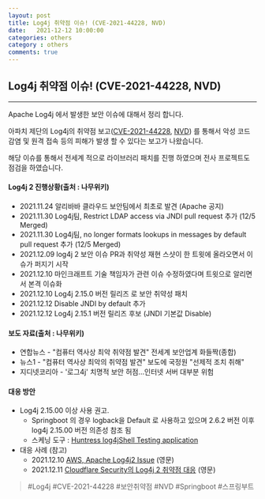 ```yaml
---
layout: post
title: Log4j 취약점 이슈! (CVE-2021-44228, NVD)
date:   2021-12-12 10:00:00
categories: others
category : others
comments: true 
---
```


## Log4j 취약점 이슈! (CVE-2021-44228, NVD)
--------

Apache Log4j 에서 발생한 보안 이슈에 대해서 정리 합니다.

아파치 제단의 Log4j의 취약점 보고([CVE-2021-44228](https://cve.mitre.org/cgi-bin/cvename.cgi?name=CVE-2021-44228), [NVD](https://nvd.nist.gov/vuln/detail/CVE-2021-44228)) 를 통해서 악성 코드 감염 및 원격 접속 등의 피해가 발생 할 수 있다는 보고가
나왔습니다.  

해당 이슈를 통해서 전세계 적으로 라이브러리 패치를 진행 하였으며 전사 프로젝트도 점검을 하였습니다.  

#### Log4j 2 진행상황(출처 : 나무위키)

- 2021.11.24 알리바바 클라우드 보안팀에서 최초로 발견 (Apache 공지)
- 2021.11.30 Log4j팀, Restrict LDAP access via JNDI pull request 추가 (12/5 Merged)
- 2021.11.30 Log4j팀, no longer formats lookups in messages by default pull request 추가 (12/5 Merged)
- 2021.12.09 log4j 2 보안 이슈 PR과 취약성 재현 스샷이 한 트윗에 올라오면서 이슈가 퍼지기 시작
- 2021.12.10 마인크래프트 기술 책임자가 관련 이슈 수정하였다며 트윗으로 알리면서 본격 이슈화
- 2021.12.10 Log4j 2.15.0 버전 릴리즈 로 보안 취약성 패치
- 2021.12.12 Disable JNDI by default 추가
- 2021.12.12 Log4j 2.15.1 버전 릴리즈 후보 (JNDI 기본값 Disable)


#### 보도 자료(출처 : 나무위키)

- 연합뉴스 - "컴퓨터 역사상 최악 취약점 발견" 전세계 보안업계 화들짝(종합)
- 뉴스1 - "컴퓨터 역사상 최악의 취약점 발견" 보도에 국정원 "선제적 조치 취해"
- 지디넷코리아 - '로그4j' 치명적 보안 허점…인터넷 서버 대부분 위험

#### 대응 방안

- Log4j 2.15.00 이상 사용 권고.
    - Springboot 의 경우 logback을 Default 로 사용하고 있으며 2.6.2 버전 이후 log4j 2.15.00 버전 의존성 참조 됨
    - 스케닝 도구 : [Huntress log4jShell Testing application](https://labrador.iotcube.com/)
- 대응 사례 (참고)
    - 2021.12.10 [AWS, Apache Log4j2 Issue](https://aws.amazon.com/ko/security/security-bulletins/AWS-2021-005/) (영문)
    - 2021.12.11 [Cloudflare Security의 Log4j 2 취약점 대응](https://blog.cloudflare.com/how-cloudflare-security-responded-to-log4j2-vulnerability/) (영문)
    

> #Log4j #CVE-2021-44228 #보안취약점 #NVD #Springboot #스프링부트